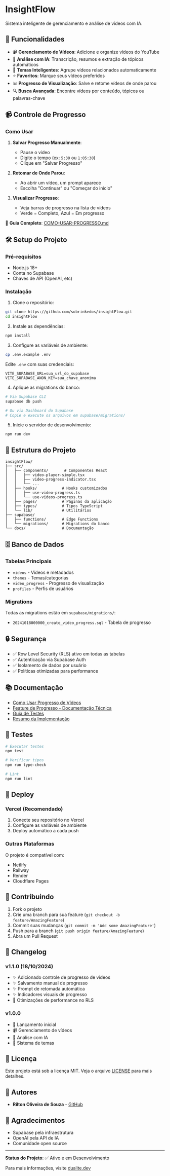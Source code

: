 # InsightFlow

Sistema inteligente de gerenciamento e análise de vídeos com IA.

## 🚀 Funcionalidades

- 📹 **Gerenciamento de Vídeos**: Adicione e organize vídeos do YouTube
- 🤖 **Análise com IA**: Transcrição, resumos e extração de tópicos automáticos
- 🎯 **Temas Inteligentes**: Agrupe vídeos relacionados automaticamente
- ⭐ **Favoritos**: Marque seus vídeos preferidos
- 📊 **Progresso de Visualização**: Salve e retome vídeos de onde parou
- 🔍 **Busca Avançada**: Encontre vídeos por conteúdo, tópicos ou palavras-chave

## 📹 Controle de Progresso

### Como Usar

1. **Salvar Progresso Manualmente**:
   - Pause o vídeo
   - Digite o tempo (ex: `5:30` ou `1:05:30`)
   - Clique em "Salvar Progresso"

2. **Retomar de Onde Parou**:
   - Ao abrir um vídeo, um prompt aparece
   - Escolha "Continuar" ou "Começar do início"

3. **Visualizar Progresso**:
   - Veja barras de progresso na lista de vídeos
   - Verde = Completo, Azul = Em progresso

📖 **Guia Completo**: [COMO-USAR-PROGRESSO.md](./COMO-USAR-PROGRESSO.md)

## 🛠️ Setup do Projeto

### Pré-requisitos

- Node.js 18+
- Conta no Supabase
- Chaves de API (OpenAI, etc)

### Instalação

1. Clone o repositório:
```bash
git clone https://github.com/sobrinkedos/insightFlow.git
cd insightFlow
```

2. Instale as dependências:
```bash
npm install
```

3. Configure as variáveis de ambiente:
```bash
cp .env.example .env
```

Edite `.env` com suas credenciais:
```env
VITE_SUPABASE_URL=sua_url_do_supabase
VITE_SUPABASE_ANON_KEY=sua_chave_anonima
```

4. Aplique as migrations do banco:
```bash
# Via Supabase CLI
supabase db push

# Ou via Dashboard do Supabase
# Copie e execute os arquivos em supabase/migrations/
```

5. Inicie o servidor de desenvolvimento:
```bash
npm run dev
```

## 📁 Estrutura do Projeto

```
insightFlow/
├── src/
│   ├── components/       # Componentes React
│   │   ├── video-player-simple.tsx
│   │   ├── video-progress-indicator.tsx
│   │   └── ...
│   ├── hooks/           # Hooks customizados
│   │   ├── use-video-progress.ts
│   │   └── use-videos-progress.ts
│   ├── pages/           # Páginas da aplicação
│   ├── types/           # Tipos TypeScript
│   └── lib/             # Utilitários
├── supabase/
│   ├── functions/       # Edge Functions
│   └── migrations/      # Migrations do banco
└── docs/                # Documentação

```

## 🗄️ Banco de Dados

### Tabelas Principais

- `videos` - Vídeos e metadados
- `themes` - Temas/categorias
- `video_progress` - Progresso de visualização
- `profiles` - Perfis de usuários

### Migrations

Todas as migrations estão em `supabase/migrations/`:
- `20241018000000_create_video_progress.sql` - Tabela de progresso

## 🔒 Segurança

- ✅ Row Level Security (RLS) ativo em todas as tabelas
- ✅ Autenticação via Supabase Auth
- ✅ Isolamento de dados por usuário
- ✅ Políticas otimizadas para performance

## 📚 Documentação

- [Como Usar Progresso de Vídeos](./COMO-USAR-PROGRESSO.md)
- [Feature de Progresso - Documentação Técnica](./VIDEO-PROGRESS-FEATURE.md)
- [Guia de Testes](./VIDEO-PROGRESS-TESTING.md)
- [Resumo da Implementação](./VIDEO-PROGRESS-SUMMARY.md)

## 🧪 Testes

```bash
# Executar testes
npm test

# Verificar tipos
npm run type-check

# Lint
npm run lint
```

## 🚀 Deploy

### Vercel (Recomendado)

1. Conecte seu repositório no Vercel
2. Configure as variáveis de ambiente
3. Deploy automático a cada push

### Outras Plataformas

O projeto é compatível com:
- Netlify
- Railway
- Render
- Cloudflare Pages

## 🤝 Contribuindo

1. Fork o projeto
2. Crie uma branch para sua feature (`git checkout -b feature/AmazingFeature`)
3. Commit suas mudanças (`git commit -m 'Add some AmazingFeature'`)
4. Push para a branch (`git push origin feature/AmazingFeature`)
5. Abra um Pull Request

## 📝 Changelog

### v1.1.0 (18/10/2024)
- ✨ Adicionado controle de progresso de vídeos
- ✨ Salvamento manual de progresso
- ✨ Prompt de retomada automática
- ✨ Indicadores visuais de progresso
- 🔧 Otimizações de performance no RLS

### v1.0.0
- 🎉 Lançamento inicial
- 📹 Gerenciamento de vídeos
- 🤖 Análise com IA
- 🎯 Sistema de temas

## 📄 Licença

Este projeto está sob a licença MIT. Veja o arquivo [LICENSE](LICENSE) para mais detalhes.

## 👥 Autores

- **Rilton Oliveira de Souza** - [GitHub](https://github.com/sobrinkedos)

## 🙏 Agradecimentos

- Supabase pela infraestrutura
- OpenAI pela API de IA
- Comunidade open source

---

**Status do Projeto**: ✅ Ativo e em Desenvolvimento

Para mais informações, visite [dualite.dev](https://dualite.dev)